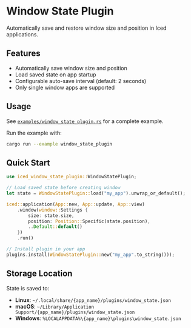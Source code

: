 # Window State Plugin

Automatically save and restore window size and position in Iced applications.

## Features

- Automatically save window size and position
- Load saved state on app startup
- Configurable auto-save interval (default: 2 seconds)
- Only single window apps are supported

## Usage

See [`examples/window_state_plugin.rs`](../../examples/window_state_plugin.rs) for a complete example.

Run the example with:
```sh
cargo run --example window_state_plugin
```

## Quick Start

```rust
use iced_window_state_plugin::WindowStatePlugin;

// Load saved state before creating window
let state = WindowStatePlugin::load("my_app").unwrap_or_default();

iced::application(App::new, App::update, App::view)
    .window(window::Settings {
        size: state.size,
        position: Position::Specific(state.position),
        ..Default::default()
    })
    .run()

// Install plugin in your app
plugins.install(WindowStatePlugin::new("my_app".to_string()));
```

## Storage Location

State is saved to:
- **Linux**: `~/.local/share/{app_name}/plugins/window_state.json`
- **macOS**: `~/Library/Application Support/{app_name}/plugins/window_state.json`
- **Windows**: `%LOCALAPPDATA%\{app_name}\plugins\window_state.json`
